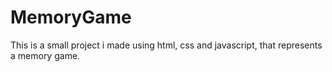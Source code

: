 # MemoryGame

This is a small project i made using html, css and javascript, that represents a memory game.

